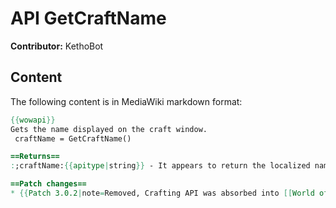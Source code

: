 # API GetCraftName

**Contributor:** KethoBot

## Content

The following content is in MediaWiki markdown format:

```mediawiki
{{wowapi}}
Gets the name displayed on the craft window.
 craftName = GetCraftName()

==Returns==
:;craftName:{{apitype|string}} - It appears to return the localized name of for Enchanting, Poisons for Rogues, and Cooking?

==Patch changes==
* {{Patch 3.0.2|note=Removed, Crafting API was absorbed into [[World of Warcraft API#TradeSkill Functions|Tradeskill API]]}}
```
